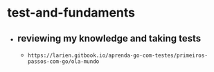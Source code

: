 # test-and-fundaments

- reviewing my knowledge and taking tests
  -
  - ```
    https://larien.gitbook.io/aprenda-go-com-testes/primeiros-passos-com-go/ola-mundo
  ``` 

